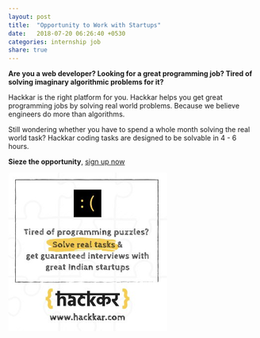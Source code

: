 ```yaml
---
layout: post
title:  "Opportunity to Work with Startups"
date:   2018-07-20 06:26:40 +0530
categories: internship job
share: true
---
```

__Are you a web developer? Looking for a great programming job? Tired of solving imaginary algorithmic problems for it?__

Hackkar is the right platform for you. Hackkar helps you get great programming jobs by solving real world problems. Because we believe engineers do more than algorithms.

Still wondering whether you have to spend a whole month solving the real world task? Hackkar coding tasks are designed to be solvable in 4 - 6 hours. 

__Sieze the opportunity__, [sign up now](https://hackkar.com/)

![poster for hackkar](/images/hackkar.jpg)